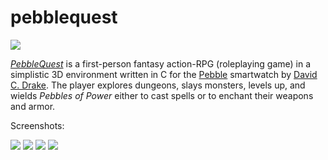 pebblequest
===========

![](https://davidcdrake.com/wp-content/uploads/2013/11/PebbleQuest-Pebble-Time.png)

[_PebbleQuest_](https://davidcdrake.com/pebblequest/) is a first-person fantasy action-RPG (roleplaying game) in a simplistic 3D environment written in C for the [Pebble](https://getpebble.com) smartwatch by [David C. Drake](https://davidcdrake.com). The player explores dungeons, slays monsters, levels up, and wields _Pebbles of Power_ either to cast spells or to enchant their weapons and armor.

Screenshots:

![](https://davidcdrake.com/wp-content/uploads/2013/11/PebbleQuest-Warrior1.png)
![](https://davidcdrake.com/wp-content/uploads/2013/11/PebbleQuest-Floating-Monster.png)
![](https://davidcdrake.com/wp-content/uploads/2013/11/PebbleQuest-Mage1.png)
![](https://davidcdrake.com/wp-content/uploads/2013/11/PebbleQuest-Equipment.png)
